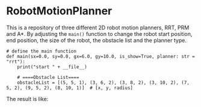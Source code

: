 # RobotMotionPlanner
This is a repository of three different 2D robot motion planners, RRT, PRM and A*.
By adjusting the `main()` function to change the robot start position, end position, the size of the robot, the obstacle list and the planner type.

    # define the main function
    def main(sx=0.0, sy=0.0, gx=6.0, gy=10.0, is_show=True, planner: str = "rrt"):
        print("start " + __file__)

        # ====Obstacle List====
        obstacleList = [(5, 5, 1), (3, 6, 2), (3, 8, 2), (3, 10, 2), (7, 5, 2), (9, 5, 2), (8, 10, 1)]  # [x, y, radius]
        
        
The result is like:

